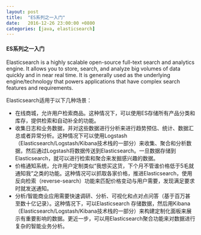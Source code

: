 ```yaml
---
layout: post
title:  "ES系列之一入门"
date:   2016-12-26 23:00:00 +0800
categories: [java, elasticsearch]
---
```



#### ES系列之一入门

Elasticsearch is a highly scalable open-source full-text search and analytics engine. It allows you to store, search, and analyze big volumes of data quickly and in near real time. It is generally used as the underlying engine/technology that powers applications that have complex search features and requirements.



Elasticsearch适用于以下几种场景：     

* 在线商城，允许用户检索商品。这种情况下，可以使用ES存储所有产品分类和库存，提供检索和自动补全的功能。
* 收集日志和业务数据，并对这些数据进行分析来进行趋势预估、统计、数据汇总或者异常分析。这种情况下可以使用Logstash（Elasticsearch/Logstash/Kibana技术栈的一部分）来收集、聚合和分析数据，然后通过Logstash将数据传送到Elasticsearch。一旦数据存储到Elasticsearch，就可以进行检索和聚合来发掘感兴趣的数据。
* 价格通知系统，允许用户定制类似“我想买这货，下个月不管谁价格低于5毛就通知我”之类的功能。这种情况可以抓取各家价格，推进Elasticsearch，使用反向检索（reverse-search）功能来匹配价格变动与用户需要，发现满足要求时就发送通知。
* 分析/智能商业应用需要快速调研、分析、可视化和点对点问答（基于百万甚至数十亿记录）。这种情况下，可以Elasticsearch 存储数据，然后用Kibana（Elasticsearch/Logstash/Kibana技术栈的一部分）来构建定制化面板来展示有重要影响的数据。更近一步，可以用Elasticsearch聚合功能来对数据进行复杂的智能业务分析。


